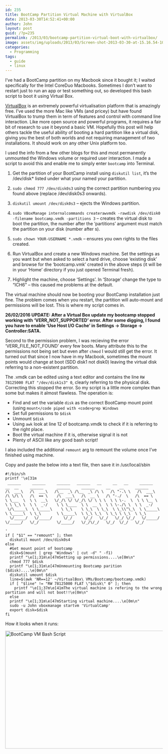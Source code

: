 ```yaml
---
id: 235
title: BootCamp Partition Virtual Machine with VirtualBox
date: 2013-03-30T14:52:41+00:00
author: John
layout: post
guid: /?p=235
permalink: /2013/03/bootcamp-partition-virtual-boot-with-virtualbox/
image: assets/img/uploads/2013/03/Screen-shot-2013-03-30-at-15.16.54-1000x288.png
categories:
  - Programming
tags:
  - guide
  - linux
---
```

I&#8217;ve had a BootCamp partition on my Macbook since it bought it; I waited specifically for the Intel CoreDuo Macbooks. Sometimes I don&#8217;t want to restart just to run an app or test something out, so developed this bash script to boot it using Virtual Box.

<!--more-->

[VirtualBox](https://www.virtualbox.org/) is an extremely powerful virtualisation platform that is amazingly free. I&#8217;ve used the more Mac like VMs (and pricey) but have found VirtualBox to trump them in term of features and control with command line interaction. Like more open source and powerful programs, it requires a fair bit of research to use it beyond a basic VM. Hopefully this post will help others tackle the useful ability of booting a hard partition like a virtual disk, giving you the best of both worlds and not requiring management of two installations. It should work on any other Unix platform too.

I used the info from a few other blogs for this and most permanently unmounted the Windows volume or required user interaction. I made a script to avoid this and enable me to simply enter `bootcamp` into Terminal.

  1. Get the partition of your BootCamp install using `diskutil list`, it&#8217;s the /dev/disk* listed under what your named your partition.</p> 
  2. `sudo chmod 777 /dev/disk0s3` using the correct partition numbering you found above (replace /dev/disk0s3 onwards).

  3. `diskutil umount /dev/disk0s3` &#8211; ejects the Windows partition.

  4. `sudo VBoxManage internalcommands createrawvmdk -rawdisk /dev/disk0 -filename bootcamp.vmdk -partitions 3` &#8211; creates the virtual disk to boot the partition, the number after the &#8216;partitions&#8217; argument must match the partition on your disk (number after s).

  5. `sudo chown YOUR-USERNAME *.vmdk` &#8211; ensures you own rights to the files created.

  6. Run VirtualBox and create a new Windows machine. Set the settings as you want but when asked to select a hard drive, choose &#8216;existing disk&#8217; and browse for the &#8216;bootcamp.vmk&#8217; created in the above steps (it will be in your &#8216;Home&#8217; directory if you just opened Terminal fresh).

  7. Highlight the machine, choose &#8216;Settings&#8217;. In &#8216;Storage&#8217; change the type to &#8220;ICH6&#8221; &#8211; this caused me problems at the default.

The virtual machine should now be booting your BootCamp installation just fine. The problem comes when you restart, the partition will auto-mount and permissions will be lost. This is where my script comes in.

**26/02/2016 UPDATE: After a Virtual Box update my bootcamp stopped working with &#8216;VERR\_NOT\_SUPPORTED&#8217; error. After some digging, I found you have to enable &#8216;Use Host I/O Cache&#8217; in Settings -> Storage -> Controller:SATA.**

Second to the permission problem, I was recieving the error &#8216;VERR\_FILE\_NOT_FOUND&#8217; every few boots. Many attribute this to the permissions not being set but even after `chmod` I would still get the error. It turned out that since I now have [](/2012/09/macbook-core-duo-goes-solid-state/ "two disks") in my Macbook, sometimes the mount points would change at boot (SDD disk1 not disk0) leaving the virtual disk referring to a non-existent partition.

The .vmdk can be edited using a text editor and contains the line `RW 78125000 FLAT "/dev/disk1s3" 0`, clearly referring to the physical disk. Correcting this stopped the error. So my script is a little more complex than some but makes it almost flawless. The operation is:

  * Find and set the variable `disk` as the correct BootCamp mount point (using `mount</code piped with <code>grep Windows`
  * Set full permissions to `$disk`
  * Unmount `$disk`
  * Using `awk` look at line 12 of bootcamp.vmdk to check if it is referring to the right place.
  * Boot the virtual machine if it is, otherwise signal it is not
  * Plenty of ASCII like any good bash script!

I also included the additional `remount` arg to remount the volume once I&#8217;ve finished using machine.

Copy and paste the below into a text file, then save it in /usr/local/sbin

<pre><code class="bash">#!/bin/sh
printf '\e[31m
 ______     ______     ______   ______   __     __   __     ______        __  __     ______      ______     ______     __    __     ______     
/\  ___\   /\  ___\   /\__  _\ /\__  _\ /\ \   /\ "-.\ \   /\  ___\      /\ \/\ \   /\  == \    /\  ___\   /\  __ \   /\ "-./  \   /\  == \    
\ \___  \  \ \  __\   \/_/\ \/ \/_/\ \/ \ \ \  \ \ \-.  \  \ \ \__ \     \ \ \_\ \  \ \  _-/    \ \ \____  \ \  __ \  \ \ \-./\ \  \ \  _-/    
 \/\_____\  \ \_____\    \ \_\    \ \_\  \ \_\  \ \_\\"\_\  \ \_____\     \ \_____\  \ \_\       \ \_____\  \ \_\ \_\  \ \_\ \ \_\  \ \_\      
  \/_____/   \/_____/     \/_/     \/_/   \/_/   \/_/ \/_/   \/_____/      \/_____/   \/_/        \/_____/   \/_/\/_/   \/_/  \/_/   \/_/      

'
if [ "$1" == "remount" ]; then
  diskutil mount /dev/disk0s4
else
  #Get mount point of bootcamp
  disk=$(mount | grep 'Windows' | cut -d" " -f1)
  printf "\e[1;31m\e[47mSetting up permissions....\e[0m\n"
  chmod 777 $disk
  printf "\e[1;31m\e[47mUnmounting Bootcamp parition ($disk)....\e[0m\n"
  diskutil umount $disk
  line=$(awk 'NR==12' ~/VirtualBox\ VMs/Bootcamp/bootcamp.vmdk)
  if [ "$line" != "RW 78125000 FLAT \"$disk\" 0" ]; then
    printf "\e[1;37m\e[41mThe virtual machine is refering to the wrong partition and will not boot!!\e[0m\n"
  else
  printf "\e[1;31m\e[47mStarting virtual machine....\e[0m\n"
  sudo -u John vboxmanage startvm 'VirtualCamp'
  export disk=$disk
fi 
</code></pre>

How it looks when it runs:

[<img loading="lazy" src="/assets/img/uploads/2013/03/Screen-shot-2013-03-30-at-15.16.54-1024x660.png" alt="BootCamp VM Bash Script" width="584" height="376" class="aligncenter size-large wp-image-238" srcset="/assets/img/uploads/2013/03/Screen-shot-2013-03-30-at-15.16.54-1024x660.png 1024w, /assets/img/uploads/2013/03/Screen-shot-2013-03-30-at-15.16.54-300x193.png 300w, /assets/img/uploads/2013/03/Screen-shot-2013-03-30-at-15.16.54-465x300.png 465w, /assets/img/uploads/2013/03/Screen-shot-2013-03-30-at-15.16.54.png 1148w" sizes="(max-width: 584px) 100vw, 584px" />](/assets/img/uploads/2013/03/Screen-shot-2013-03-30-at-15.16.54.png)